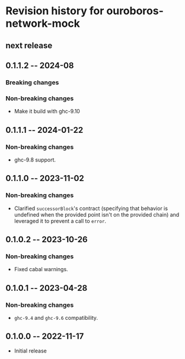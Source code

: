 # Revision history for ouroboros-network-mock

## next release

## 0.1.1.2 -- 2024-08

### Breaking changes

### Non-breaking changes

* Make it build with ghc-9.10

## 0.1.1.1 -- 2024-01-22

### Non-breaking changes

* ghc-9.8 support.

## 0.1.1.0 -- 2023-11-02

### Non-breaking changes

* Clarified `successorBlock`'s contract (specifying that behavior is undefined
  when the provided point isn't on the provided chain) and leveraged it to
  prevent a call to `error`.

## 0.1.0.2 -- 2023-10-26

### Non-breaking changes

* Fixed cabal warnings.

## 0.1.0.1 -- 2023-04-28

###  Non-breaking changes

* `ghc-9.4` and `ghc-9.6` compatibility.

## 0.1.0.0 -- 2022-11-17

* Initial release

